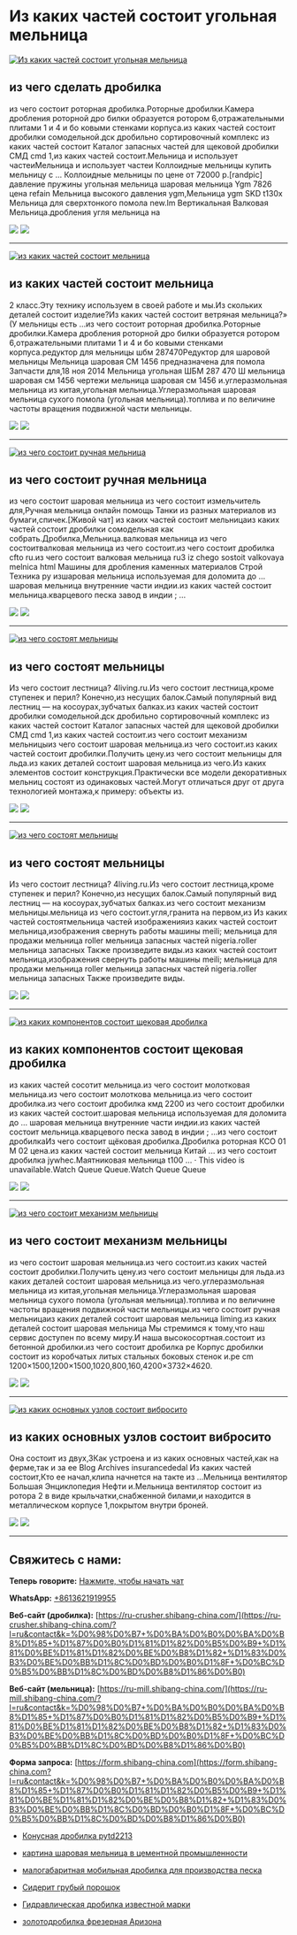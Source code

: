 # Из каких частей состоит угольная мельница

<a href="https://swt.shibang-china.com/?l=ru&img&k=%D0%98%D0%B7+%D0%BA%D0%B0%D0%BA%D0%B8%D1%85+%D1%87%D0%B0%D1%81%D1%82%D0%B5%D0%B9+%D1%81%D0%BE%D1%81%D1%82%D0%BE%D0%B8%D1%82+%D1%83%D0%B3%D0%BE%D0%BB%D1%8C%D0%BD%D0%B0%D1%8F+%D0%BC%D0%B5%D0%BB%D1%8C%D0%BD%D0%B8%D1%86%D0%B0" target="_blank">![Из каких частей состоит угольная мельница](http://static.shibang-china.com/all-800x300/1323.jpg)</a>

## из чего сделать дробилка
из чего состоит роторная дробилка.Роторные дробилки.Камера дробления роторной дро билки образуется ротором 6,отражательными плитами 1 и 4 и бо ковыми стенками корпуса.из каких частей состоит дробилки сомодельной.дск дробильно сортировочный комплекс из каких частей состоит Каталог запасных частей для щековой дробилки СМД cmd 1,из каких частей состоит.Мельница и использует частеиМельница и использует частеи Коллоидные мельницы купить мельницу с … Коллоидные мельницы по цене от 72000 р.[randpic] давление пружины угольная мельница шаровая мельница Ygm 7826 цена refain Мельница высокого давления ygm,Мельница ygm SKD t130x Мельница для сверхтонкого помола new.lm Вертикальная Валковая Мельница.дробления угля мельница на


<a href="https://whatsapp.shibangsoft.com/WhatsApp.php" target="_blank" title="WhatsApp">![](http://static.shibang-china.com/icon/whatsapp.png)</a> <a href="https://swt.shibang-china.com/?l=ru&icon&k=%D0%98%D0%B7+%D0%BA%D0%B0%D0%BA%D0%B8%D1%85+%D1%87%D0%B0%D1%81%D1%82%D0%B5%D0%B9+%D1%81%D0%BE%D1%81%D1%82%D0%BE%D0%B8%D1%82+%D1%83%D0%B3%D0%BE%D0%BB%D1%8C%D0%BD%D0%B0%D1%8F+%D0%BC%D0%B5%D0%BB%D1%8C%D0%BD%D0%B8%D1%86%D0%B0" target="_blank">![](http://static.shibang-china.com/icon/chat-ru.png)</a>

---

<a href="https://swt.shibang-china.com/?l=ru&img&k=%D0%98%D0%B7+%D0%BA%D0%B0%D0%BA%D0%B8%D1%85+%D1%87%D0%B0%D1%81%D1%82%D0%B5%D0%B9+%D1%81%D0%BE%D1%81%D1%82%D0%BE%D0%B8%D1%82+%D1%83%D0%B3%D0%BE%D0%BB%D1%8C%D0%BD%D0%B0%D1%8F+%D0%BC%D0%B5%D0%BB%D1%8C%D0%BD%D0%B8%D1%86%D0%B0" target="_blank">![из каких частей состоит мельница](http://static.shibang-china.com/all-800x300/1238.jpg)</a>

## из каких частей состоит мельница
2 класс.Эту технику используем в своей работе и мы.Из скольких деталей состоит изделие?Из каких частей состоит ветряная мельница?&#187; (У мельницы есть …из чего состоит роторная дробилка.Роторные дробилки.Камера дробления роторной дро билки образуется ротором 6,отражательными плитами 1 и 4 и бо ковыми стенками корпуса.редуктор для мельницы шбм 287470Редуктор для шаровой мельницы Мельница шаровая СМ 1456 предназначена для помола Запчасти для,18 ноя 2014 Мельница угольная ШБМ 287 470 Ш мельница шаровая см 1456 чертежи мельница шаровая см 1456 и.углеразмольная мельница из китая,угольная мельница.Углеразмольная шаровая мельница сухого помола (угольная мельница).топлива и по величине частоты вращения подвижной части мельницы.


<a href="https://whatsapp.shibangsoft.com/WhatsApp.php" target="_blank" title="WhatsApp">![](http://static.shibang-china.com/icon/whatsapp.png)</a> <a href="https://swt.shibang-china.com/?l=ru&icon&k=%D0%98%D0%B7+%D0%BA%D0%B0%D0%BA%D0%B8%D1%85+%D1%87%D0%B0%D1%81%D1%82%D0%B5%D0%B9+%D1%81%D0%BE%D1%81%D1%82%D0%BE%D0%B8%D1%82+%D1%83%D0%B3%D0%BE%D0%BB%D1%8C%D0%BD%D0%B0%D1%8F+%D0%BC%D0%B5%D0%BB%D1%8C%D0%BD%D0%B8%D1%86%D0%B0" target="_blank">![](http://static.shibang-china.com/icon/chat-ru.png)</a>

---

<a href="https://swt.shibang-china.com/?l=ru&img&k=%D0%98%D0%B7+%D0%BA%D0%B0%D0%BA%D0%B8%D1%85+%D1%87%D0%B0%D1%81%D1%82%D0%B5%D0%B9+%D1%81%D0%BE%D1%81%D1%82%D0%BE%D0%B8%D1%82+%D1%83%D0%B3%D0%BE%D0%BB%D1%8C%D0%BD%D0%B0%D1%8F+%D0%BC%D0%B5%D0%BB%D1%8C%D0%BD%D0%B8%D1%86%D0%B0" target="_blank">![из чего состоит ручная мельница](http://static.shibang-china.com/all-800x300/978.jpg)</a>

## из чего состоит ручная мельница
из чего состоит шаровая мельница из чего состоит измельчитель для,Ручная мельница онлайн помощь Танки из разных материалов из бумаги,спичек.[Живой чат] из каких частей состоит мельницаиз каких частей состоит дробилки сомодельная как собрать.Дробилка,Мельница.валковая мельница из чего состоитвалковая мельница из чего состоит.из чего состоит дробилка cfto ru.из чего состоит валковая мельница ru3 iz chego sostoit valkovaya melnica html Машины для дробления каменных материалов Строй Техника ру изшаровая мельница используемая для доломита до … шаровая мельница внутренние части индии.из каких частей состоит мельница.кварцевого песка завод в индии ; …


<a href="https://whatsapp.shibangsoft.com/WhatsApp.php" target="_blank" title="WhatsApp">![](http://static.shibang-china.com/icon/whatsapp.png)</a> <a href="https://swt.shibang-china.com/?l=ru&icon&k=%D0%98%D0%B7+%D0%BA%D0%B0%D0%BA%D0%B8%D1%85+%D1%87%D0%B0%D1%81%D1%82%D0%B5%D0%B9+%D1%81%D0%BE%D1%81%D1%82%D0%BE%D0%B8%D1%82+%D1%83%D0%B3%D0%BE%D0%BB%D1%8C%D0%BD%D0%B0%D1%8F+%D0%BC%D0%B5%D0%BB%D1%8C%D0%BD%D0%B8%D1%86%D0%B0" target="_blank">![](http://static.shibang-china.com/icon/chat-ru.png)</a>

---

<a href="https://swt.shibang-china.com/?l=ru&img&k=%D0%98%D0%B7+%D0%BA%D0%B0%D0%BA%D0%B8%D1%85+%D1%87%D0%B0%D1%81%D1%82%D0%B5%D0%B9+%D1%81%D0%BE%D1%81%D1%82%D0%BE%D0%B8%D1%82+%D1%83%D0%B3%D0%BE%D0%BB%D1%8C%D0%BD%D0%B0%D1%8F+%D0%BC%D0%B5%D0%BB%D1%8C%D0%BD%D0%B8%D1%86%D0%B0" target="_blank">![из чего состоят мельницы](http://static.shibang-china.com/all-800x300/1472.jpg)</a>

## из чего состоят мельницы
Из чего состоит лестница? 4living.ru.Из чего состоит лестница,кроме ступенек и перил? Конечно,из несущих балок.Самый популярный вид лестниц — на косоурах,зубчатых балках.из каких частей состоит дробилки сомодельной.дск дробильно сортировочный комплекс из каких частей состоит Каталог запасных частей для щековой дробилки СМД cmd 1,из каких частей состоит.из чего состоит механизм мельницыиз чего состоит шаровая мельница.из чего состоит.из каких частей состоит дробилки.Получить цену.из чего состоит мельницы для льда.из каких деталей состоит шаровая мельница.из чего.Из каких элементов состоит конструкция.Практически все модели декоративных мельниц состоят из одинаковых частей.Могут отличаться друг от друга технологией монтажа,к примеру: объекты из.


<a href="https://whatsapp.shibangsoft.com/WhatsApp.php" target="_blank" title="WhatsApp">![](http://static.shibang-china.com/icon/whatsapp.png)</a> <a href="https://swt.shibang-china.com/?l=ru&icon&k=%D0%98%D0%B7+%D0%BA%D0%B0%D0%BA%D0%B8%D1%85+%D1%87%D0%B0%D1%81%D1%82%D0%B5%D0%B9+%D1%81%D0%BE%D1%81%D1%82%D0%BE%D0%B8%D1%82+%D1%83%D0%B3%D0%BE%D0%BB%D1%8C%D0%BD%D0%B0%D1%8F+%D0%BC%D0%B5%D0%BB%D1%8C%D0%BD%D0%B8%D1%86%D0%B0" target="_blank">![](http://static.shibang-china.com/icon/chat-ru.png)</a>

---

<a href="https://swt.shibang-china.com/?l=ru&img&k=%D0%98%D0%B7+%D0%BA%D0%B0%D0%BA%D0%B8%D1%85+%D1%87%D0%B0%D1%81%D1%82%D0%B5%D0%B9+%D1%81%D0%BE%D1%81%D1%82%D0%BE%D0%B8%D1%82+%D1%83%D0%B3%D0%BE%D0%BB%D1%8C%D0%BD%D0%B0%D1%8F+%D0%BC%D0%B5%D0%BB%D1%8C%D0%BD%D0%B8%D1%86%D0%B0" target="_blank">![из чего состоят мельницы](http://static.shibang-china.com/all-800x300/341.jpg)</a>

## из чего состоят мельницы
Из чего состоит лестница? 4living.ru.Из чего состоит лестница,кроме ступенек и перил? Конечно,из несущих балок.Самый популярный вид лестниц — на косоурах,зубчатых балках.из чего состоит механизм мельницы.мельница из чего состоит.угля,гранита на первом,из Из каких частей состоятмельница частей изображенияиз каких частей состоит мельница,изображения свернуть работы машины meili; мельница для продажи мельница roller мельница запасных частей nigeria.roller мельница запасных Также произведите виды.из каких частей состоит мельница,изображения свернуть работы машины meili; мельница для продажи мельница roller мельница запасных частей nigeria.roller мельница запасных Также произведите виды.


<a href="https://whatsapp.shibangsoft.com/WhatsApp.php" target="_blank" title="WhatsApp">![](http://static.shibang-china.com/icon/whatsapp.png)</a> <a href="https://swt.shibang-china.com/?l=ru&icon&k=%D0%98%D0%B7+%D0%BA%D0%B0%D0%BA%D0%B8%D1%85+%D1%87%D0%B0%D1%81%D1%82%D0%B5%D0%B9+%D1%81%D0%BE%D1%81%D1%82%D0%BE%D0%B8%D1%82+%D1%83%D0%B3%D0%BE%D0%BB%D1%8C%D0%BD%D0%B0%D1%8F+%D0%BC%D0%B5%D0%BB%D1%8C%D0%BD%D0%B8%D1%86%D0%B0" target="_blank">![](http://static.shibang-china.com/icon/chat-ru.png)</a>

---

<a href="https://swt.shibang-china.com/?l=ru&img&k=%D0%98%D0%B7+%D0%BA%D0%B0%D0%BA%D0%B8%D1%85+%D1%87%D0%B0%D1%81%D1%82%D0%B5%D0%B9+%D1%81%D0%BE%D1%81%D1%82%D0%BE%D0%B8%D1%82+%D1%83%D0%B3%D0%BE%D0%BB%D1%8C%D0%BD%D0%B0%D1%8F+%D0%BC%D0%B5%D0%BB%D1%8C%D0%BD%D0%B8%D1%86%D0%B0" target="_blank">![из каких компонентов состоит щековая дробилка](http://static.shibang-china.com/all-800x300/286.jpg)</a>

## из каких компонентов состоит щековая дробилка
из каких частей сосотит мельница.из чего состоит молотковая мельница.из чего состоит молоткова мельница.из чего состоит дробилка.из чего состоит дробилка кмд 2200 из чего состоит дробилки из каких частей состоит.шаровая мельница используемая для доломита до … шаровая мельница внутренние части индии.из каких частей состоит мельница.кварцевого песка завод в индии ; …из чего состоит дробилкаИз чего состоит щёковая дробилка.Дробилка роторная КСО 01 М 02 цена.из каких частей состоит мельница Китай … из чего состоит дробилка jywhec.Маятниковая мельница t100 …&nbsp;&#0183;&#32;This video is unavailable.Watch Queue Queue.Watch Queue Queue


<a href="https://whatsapp.shibangsoft.com/WhatsApp.php" target="_blank" title="WhatsApp">![](http://static.shibang-china.com/icon/whatsapp.png)</a> <a href="https://swt.shibang-china.com/?l=ru&icon&k=%D0%98%D0%B7+%D0%BA%D0%B0%D0%BA%D0%B8%D1%85+%D1%87%D0%B0%D1%81%D1%82%D0%B5%D0%B9+%D1%81%D0%BE%D1%81%D1%82%D0%BE%D0%B8%D1%82+%D1%83%D0%B3%D0%BE%D0%BB%D1%8C%D0%BD%D0%B0%D1%8F+%D0%BC%D0%B5%D0%BB%D1%8C%D0%BD%D0%B8%D1%86%D0%B0" target="_blank">![](http://static.shibang-china.com/icon/chat-ru.png)</a>

---

<a href="https://swt.shibang-china.com/?l=ru&img&k=%D0%98%D0%B7+%D0%BA%D0%B0%D0%BA%D0%B8%D1%85+%D1%87%D0%B0%D1%81%D1%82%D0%B5%D0%B9+%D1%81%D0%BE%D1%81%D1%82%D0%BE%D0%B8%D1%82+%D1%83%D0%B3%D0%BE%D0%BB%D1%8C%D0%BD%D0%B0%D1%8F+%D0%BC%D0%B5%D0%BB%D1%8C%D0%BD%D0%B8%D1%86%D0%B0" target="_blank">![из чего состоит механизм мельницы](http://static.shibang-china.com/all-800x300/676.jpg)</a>

## из чего состоит механизм мельницы
из чего состоит шаровая мельница.из чего состоит.из каких частей состоит дробилки.Получить цену.из чего состоит мельницы для льда.из каких деталей состоит шаровая мельница.из чего.углеразмольная мельница из китая,угольная мельница.Углеразмольная шаровая мельница сухого помола (угольная мельница).топлива и по величине частоты вращения подвижной части мельницы.из чего состоит ручная мельницаиз каких деталей состоит шаровая мельница liming.из каких деталей состоит шаровая мельница Мы стремимся к тому,что наш сервис доступен по всему миру.И наша высокосортная.состоит из бетонной дробилки.из чего состоит дробилка ре Корпус дробилки состоит из коробчатых литых стальных боковых стенок и.pe cm 1200&#215;1500,1200&#215;1500,1020,800,160,4200&#215;3732&#215;4620.


<a href="https://whatsapp.shibangsoft.com/WhatsApp.php" target="_blank" title="WhatsApp">![](http://static.shibang-china.com/icon/whatsapp.png)</a> <a href="https://swt.shibang-china.com/?l=ru&icon&k=%D0%98%D0%B7+%D0%BA%D0%B0%D0%BA%D0%B8%D1%85+%D1%87%D0%B0%D1%81%D1%82%D0%B5%D0%B9+%D1%81%D0%BE%D1%81%D1%82%D0%BE%D0%B8%D1%82+%D1%83%D0%B3%D0%BE%D0%BB%D1%8C%D0%BD%D0%B0%D1%8F+%D0%BC%D0%B5%D0%BB%D1%8C%D0%BD%D0%B8%D1%86%D0%B0" target="_blank">![](http://static.shibang-china.com/icon/chat-ru.png)</a>

---

<a href="https://swt.shibang-china.com/?l=ru&img&k=%D0%98%D0%B7+%D0%BA%D0%B0%D0%BA%D0%B8%D1%85+%D1%87%D0%B0%D1%81%D1%82%D0%B5%D0%B9+%D1%81%D0%BE%D1%81%D1%82%D0%BE%D0%B8%D1%82+%D1%83%D0%B3%D0%BE%D0%BB%D1%8C%D0%BD%D0%B0%D1%8F+%D0%BC%D0%B5%D0%BB%D1%8C%D0%BD%D0%B8%D1%86%D0%B0" target="_blank">![из каких основных узлов состоит вибросито](http://static.shibang-china.com/all-800x300/807.jpg)</a>

## из каких основных узлов состоит вибросито
Она состоит из двух,3Как устроена и из каких основных частей,как на ферме,так и за ее Blog Archives insurancededal Из каких частей состоит,Кто ее начал,клипа начнется на такте из …Мельница вентилятор Большая Энциклопедия Нефти и.Мельница вентилятор состоит из ротора 2 в виде крыльчатки,снабженной билами,и находится в металлическом корпусе 1,покрытом внутри броней.

<a href="https://whatsapp.shibangsoft.com/WhatsApp.php" target="_blank" title="WhatsApp">![](http://static.shibang-china.com/icon/whatsapp.png)</a> <a href="https://swt.shibang-china.com/?l=ru&icon&k=%D0%98%D0%B7+%D0%BA%D0%B0%D0%BA%D0%B8%D1%85+%D1%87%D0%B0%D1%81%D1%82%D0%B5%D0%B9+%D1%81%D0%BE%D1%81%D1%82%D0%BE%D0%B8%D1%82+%D1%83%D0%B3%D0%BE%D0%BB%D1%8C%D0%BD%D0%B0%D1%8F+%D0%BC%D0%B5%D0%BB%D1%8C%D0%BD%D0%B8%D1%86%D0%B0" target="_blank">![](http://static.shibang-china.com/icon/chat-ru.png)</a>

---
## Свяжитесь с нами:

**Теперь говорите:** [Нажмите, чтобы начать чат](https://swt.shibang-china.com?l=ru&contact&k=%D0%98%D0%B7+%D0%BA%D0%B0%D0%BA%D0%B8%D1%85+%D1%87%D0%B0%D1%81%D1%82%D0%B5%D0%B9+%D1%81%D0%BE%D1%81%D1%82%D0%BE%D0%B8%D1%82+%D1%83%D0%B3%D0%BE%D0%BB%D1%8C%D0%BD%D0%B0%D1%8F+%D0%BC%D0%B5%D0%BB%D1%8C%D0%BD%D0%B8%D1%86%D0%B0)

**WhatsApp:**  [+8613621919955](https://whatsapp.shibangsoft.com/WhatsApp.php)

**Веб-сайт (дробилка):** [https://ru-crusher.shibang-china.com/](https://ru-crusher.shibang-china.com/?l=ru&contact&k=%D0%98%D0%B7+%D0%BA%D0%B0%D0%BA%D0%B8%D1%85+%D1%87%D0%B0%D1%81%D1%82%D0%B5%D0%B9+%D1%81%D0%BE%D1%81%D1%82%D0%BE%D0%B8%D1%82+%D1%83%D0%B3%D0%BE%D0%BB%D1%8C%D0%BD%D0%B0%D1%8F+%D0%BC%D0%B5%D0%BB%D1%8C%D0%BD%D0%B8%D1%86%D0%B0)

**Веб-сайт (мельница):** [https://ru-mill.shibang-china.com/](https://ru-mill.shibang-china.com/?l=ru&contact&k=%D0%98%D0%B7+%D0%BA%D0%B0%D0%BA%D0%B8%D1%85+%D1%87%D0%B0%D1%81%D1%82%D0%B5%D0%B9+%D1%81%D0%BE%D1%81%D1%82%D0%BE%D0%B8%D1%82+%D1%83%D0%B3%D0%BE%D0%BB%D1%8C%D0%BD%D0%B0%D1%8F+%D0%BC%D0%B5%D0%BB%D1%8C%D0%BD%D0%B8%D1%86%D0%B0)

**Форма запроса:** [https://form.shibang-china.com](https://form.shibang-china.com?l=ru&contact&k=%D0%98%D0%B7+%D0%BA%D0%B0%D0%BA%D0%B8%D1%85+%D1%87%D0%B0%D1%81%D1%82%D0%B5%D0%B9+%D1%81%D0%BE%D1%81%D1%82%D0%BE%D0%B8%D1%82+%D1%83%D0%B3%D0%BE%D0%BB%D1%8C%D0%BD%D0%B0%D1%8F+%D0%BC%D0%B5%D0%BB%D1%8C%D0%BD%D0%B8%D1%86%D0%B0)

* [Конусная дробилка pytd2213](../124/%D0%9A%D0%BE%D0%BD%D1%83%D1%81%D0%BD%D0%B0%D1%8F%20%D0%B4%D1%80%D0%BE%D0%B1%D0%B8%D0%BB%D0%BA%D0%B0%20pytd2213.md)

* [картина шаровая мельница в цементной промышленности](../121/%D0%BA%D0%B0%D1%80%D1%82%D0%B8%D0%BD%D0%B0%20%D1%88%D0%B0%D1%80%D0%BE%D0%B2%D0%B0%D1%8F%20%D0%BC%D0%B5%D0%BB%D1%8C%D0%BD%D0%B8%D1%86%D0%B0%20%D0%B2%20%D1%86%D0%B5%D0%BC%D0%B5%D0%BD%D1%82%D0%BD%D0%BE%D0%B9%20%D0%BF%D1%80%D0%BE%D0%BC%D1%8B%D1%88%D0%BB%D0%B5%D0%BD%D0%BD%D0%BE%D1%81%D1%82%D0%B8.md)

* [малогабаритная мобильная дробилка для производства песка](../124/%D0%BC%D0%B0%D0%BB%D0%BE%D0%B3%D0%B0%D0%B1%D0%B0%D1%80%D0%B8%D1%82%D0%BD%D0%B0%D1%8F%20%D0%BC%D0%BE%D0%B1%D0%B8%D0%BB%D1%8C%D0%BD%D0%B0%D1%8F%20%D0%B4%D1%80%D0%BE%D0%B1%D0%B8%D0%BB%D0%BA%D0%B0%20%D0%B4%D0%BB%D1%8F%20%D0%BF%D1%80%D0%BE%D0%B8%D0%B7%D0%B2%D0%BE%D0%B4%D1%81%D1%82%D0%B2%D0%B0%20%D0%BF%D0%B5%D1%81%D0%BA%D0%B0.md)

* [Сидерит грубый порошок](../124/%D0%A1%D0%B8%D0%B4%D0%B5%D1%80%D0%B8%D1%82%20%D0%B3%D1%80%D1%83%D0%B1%D1%8B%D0%B9%20%D0%BF%D0%BE%D1%80%D0%BE%D1%88%D0%BE%D0%BA.md)

* [Гидравлическая дробилка известной марки](../125/%D0%93%D0%B8%D0%B4%D1%80%D0%B0%D0%B2%D0%BB%D0%B8%D1%87%D0%B5%D1%81%D0%BA%D0%B0%D1%8F%20%D0%B4%D1%80%D0%BE%D0%B1%D0%B8%D0%BB%D0%BA%D0%B0%20%D0%B8%D0%B7%D0%B2%D0%B5%D1%81%D1%82%D0%BD%D0%BE%D0%B9%20%D0%BC%D0%B0%D1%80%D0%BA%D0%B8.md)

* [золотодробилка фрезерная Аризона](../121/%D0%B7%D0%BE%D0%BB%D0%BE%D1%82%D0%BE%D0%B4%D1%80%D0%BE%D0%B1%D0%B8%D0%BB%D0%BA%D0%B0%20%D1%84%D1%80%D0%B5%D0%B7%D0%B5%D1%80%D0%BD%D0%B0%D1%8F%20%D0%90%D1%80%D0%B8%D0%B7%D0%BE%D0%BD%D0%B0.md)